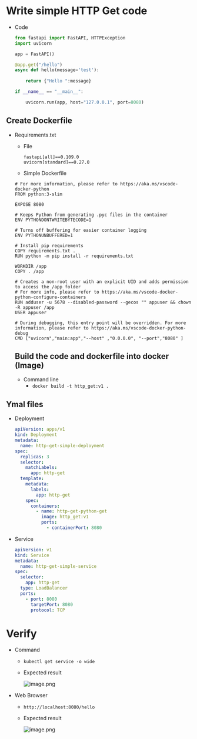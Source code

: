 # Write simple HTTP Get code

- Code
    
    ```python
    from fastapi import FastAPI, HTTPException
    import uvicorn
    
    app = FastAPI()
    
    @app.get("/hello")
    async def hello(message='test'):
       
        return {"Hello ":message}
    
    if __name__ == "__main__":
    
        uvicorn.run(app, host="127.0.0.1", port=8080)
    ```
    

## Create Dockerfile

- Requirements.txt
    - File
        
        ```
        fastapi[all]==0.109.0
        uvicorn[standard]==0.27.0
        ```
        
    - Simple Dockerfile
    
    ```docker
    # For more information, please refer to https://aka.ms/vscode-docker-python
    FROM python:3-slim
    
    EXPOSE 8080
    
    # Keeps Python from generating .pyc files in the container
    ENV PYTHONDONTWRITEBYTECODE=1
    
    # Turns off buffering for easier container logging
    ENV PYTHONUNBUFFERED=1
    
    # Install pip requirements
    COPY requirements.txt .
    RUN python -m pip install -r requirements.txt
    
    WORKDIR /app
    COPY . /app
    
    # Creates a non-root user with an explicit UID and adds permission to access the /app folder
    # For more info, please refer to https://aka.ms/vscode-docker-python-configure-containers
    RUN adduser -u 5678 --disabled-password --gecos "" appuser && chown -R appuser /app
    USER appuser
    
    # During debugging, this entry point will be overridden. For more information, please refer to https://aka.ms/vscode-docker-python-debug
    CMD ["uvicorn","main:app","--host" ,"0.0.0.0", "--port","8080" ]
    
    ```
    
    ## Build the code and dockerfile into docker (Image)
    
    - Command line
        - `docker build -t http_get:v1 .`

## Ymal files

- Deployment
    
    ```yaml
    apiVersion: apps/v1
    kind: Deployment
    metadata:
      name: http-get-simple-deployment
    spec:
      replicas: 3
      selector:
        matchLabels:
          app: http-get
      template:
        metadata:
          labels:
            app: http-get
        spec:
          containers:
            - name: http-get-python-get
              image: http_get:v1
              ports:
                - containerPort: 8080
    
    ```
    
- Service
    
    ```yaml
    apiVersion: v1
    kind: Service
    metadata:
      name: http-get-simple-service
    spec:
      selector:
        app: http-get
      type: LoadBalancer
      ports:
        - port: 8080
          targetPort: 8080
          protocol: TCP
    
    ```
    

# Verify

- Command
    - `kubectl get service -o wide`
    - Expected result
        
        ![image.png](https://prod-files-secure.s3.us-west-2.amazonaws.com/f957728d-52bc-414a-aad5-c7916a4193eb/f105e080-2d9f-4a49-bef4-19d921a37364/image.png)
        
- Web Browser
    - `http://localhost:8080/hello`
    - Expected result
        
        ![image.png](https://prod-files-secure.s3.us-west-2.amazonaws.com/f957728d-52bc-414a-aad5-c7916a4193eb/7b30c098-5958-4470-9fb1-da24a75cd1d0/image.png)
